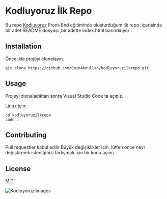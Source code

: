 # Kodluyoruz İlk Repo
 
Bu repo [Kodluyoruz](https://www.kodluyoruz.org) Front-End eğitiminde oluşturduğum ilk repo ,içerisinde bir adet README dosyası ,bir adette index.html barındırıyor .
 
## Installation
 
Öncelikle projeyi clonelayın.
 
```
git clone https://github.com/EminAbdullah/kodluyoruzilkrepo.git
```
 
## Usage
 
Projeyi cloneladıktan sonra Visual Studio Code ta açınız.
 
Linux için:
 
```
cd kodluyoruzilkrepo
code .
```
 
## Contributing
 
Pull requestler kabul edilir.Büyük değişiklikler için, lütfen önce neyi değiştirmek istediğinizi tartışmak için bir konu açınız.
 
## License
 
[MIT](https://www.kodluyoruz.org)
 
![Kodluyoruz Images](https://coderspace-storage-prod.s3.eu-central-1.amazonaws.com/static/img/brand/coderspace-logo.svg)
